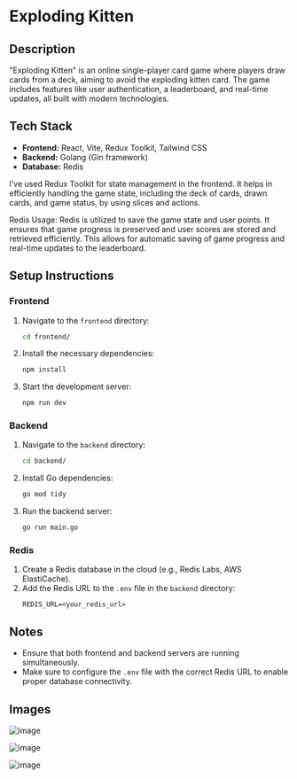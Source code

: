 # Exploding Kitten

## Description

"Exploding Kitten" is an online single-player card game where players draw cards from a deck, aiming to avoid the exploding kitten card. The game includes features like user authentication, a leaderboard, and real-time updates, all built with modern technologies.


## Tech Stack

- **Frontend:** React, Vite, Redux Toolkit, Tailwind CSS
- **Backend:** Golang (Gin framework)
- **Database:** Redis

I’ve used Redux Toolkit for state management in the frontend. It helps in efficiently handling the game state, including the deck of cards, drawn cards, and game status, by using slices and actions.

Redis Usage: Redis is utilized to save the game state and user points. It ensures that game progress is preserved and user scores are stored and retrieved efficiently. This allows for automatic saving of game progress and real-time updates to the leaderboard.

## Setup Instructions

### Frontend

1. Navigate to the `frontend` directory:
   ```bash
   cd frontend/
   ```
2. Install the necessary dependencies:
   ```bash
   npm install
   ```
3. Start the development server:
   ```bash
   npm run dev
   ```

### Backend

1. Navigate to the `backend` directory:
   ```bash
   cd backend/
   ```
2. Install Go dependencies:
   ```bash
   go mod tidy
   ```
3. Run the backend server:
   ```bash
   go run main.go
   ```

### Redis

1. Create a Redis database in the cloud (e.g., Redis Labs, AWS ElastiCache).
2. Add the Redis URL to the `.env` file in the `backend` directory:
   ```
   REDIS_URL=<your_redis_url>
   ```

## Notes

- Ensure that both frontend and backend servers are running simultaneously.
- Make sure to configure the `.env` file with the correct Redis URL to enable proper database connectivity.

## Images

![image](https://github.com/user-attachments/assets/b72c806c-5b16-4612-bdba-a833030242bf)

![image](https://github.com/user-attachments/assets/afc01af7-4574-4030-aea5-6b3826b343bd)

![image](https://github.com/user-attachments/assets/9b6fb2bb-b6f3-4a11-a3f7-eb2e776d2022)


